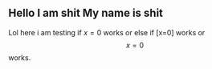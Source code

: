 ## Hello I am shit My name is shit

Lol here i am testing if $x = 0$ works or else if \[x=0\] works or $$x = 0$$ works.




<script async src="https://cdnjs.cloudflare.com/ajax/libs/mathjax/2.7.6/MathJax.js?config=TeX-AMS_CHTML"></script>
